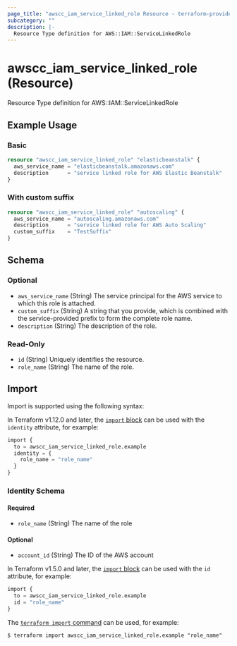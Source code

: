 ```yaml
---
page_title: "awscc_iam_service_linked_role Resource - terraform-provider-awscc"
subcategory: ""
description: |-
  Resource Type definition for AWS::IAM::ServiceLinkedRole
---
```


# awscc_iam_service_linked_role (Resource)

Resource Type definition for AWS::IAM::ServiceLinkedRole

## Example Usage

### Basic

```terraform
resource "awscc_iam_service_linked_role" "elasticbeanstalk" {
  aws_service_name = "elasticbeanstalk.amazonaws.com"
  description      = "service linked role for AWS Elastic Beanstalk"
}
```

### With custom suffix

```terraform
resource "awscc_iam_service_linked_role" "autoscaling" {
  aws_service_name = "autoscaling.amazonaws.com"
  description      = "service linked role for AWS Auto Scaling"
  custom_suffix    = "TestSuffix"
}
```

<!-- schema generated by tfplugindocs -->
## Schema

### Optional

- `aws_service_name` (String) The service principal for the AWS service to which this role is attached.
- `custom_suffix` (String) A string that you provide, which is combined with the service-provided prefix to form the complete role name.
- `description` (String) The description of the role.

### Read-Only

- `id` (String) Uniquely identifies the resource.
- `role_name` (String) The name of the role.

## Import

Import is supported using the following syntax:

In Terraform v1.12.0 and later, the [`import` block](https://developer.hashicorp.com/terraform/language/import) can be used with the `identity` attribute, for example:

```terraform
import {
  to = awscc_iam_service_linked_role.example
  identity = {
    role_name = "role_name"
  }
}
```

<!-- schema generated by tfplugindocs -->
### Identity Schema

#### Required

- `role_name` (String) The name of the role

#### Optional

- `account_id` (String) The ID of the AWS account

In Terraform v1.5.0 and later, the [`import` block](https://developer.hashicorp.com/terraform/language/import) can be used with the `id` attribute, for example:

```terraform
import {
  to = awscc_iam_service_linked_role.example
  id = "role_name"
}
```

The [`terraform import` command](https://developer.hashicorp.com/terraform/cli/commands/import) can be used, for example:

```shell
$ terraform import awscc_iam_service_linked_role.example "role_name"
```